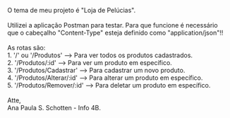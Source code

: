   O tema de meu projeto é "Loja de Pelúcias".</br>
</br>
  Utilizei a aplicação Postman para testar. Para que funcione é necessário que o cabeçalho "Content-Type" esteja definido como "application/json"!!</br>
</br>
  As rotas são: </br>
      1. '/' ou '/Produtos' --> Para ver todos os produtos cadastrados.</br>
      2. '/Produtos/:id' --> Para ver um produto em específico.</br>
      3. '/Produtos/Cadastrar' --> Para cadastrar um novo produto.</br>
      4. '/Produtos/Alterar/:id' --> Para alterar um produto em específico.</br>
      5. '/Produtos/Remover/:id' --> Para deletar um produto em específico.</br>
</br>
  Atte,</br>
  Ana Paula S. Schotten - Info 4B.</br>
